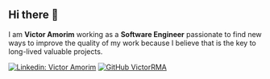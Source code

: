 ## Hi there 👋

I am **Victor Amorim** working as a **Software Engineer** passionate to find new ways to improve the quality of my work because I believe that is the key to long-lived valuable projects.


[![Linkedin: Victor Amorim](https://img.shields.io/badge/-Victor%20Amorim-blue?style=flat-square&logo=Linkedin&logoColor=white&link=https://www.linkedin.com/in/victor-amorim-16423973/)](https://www.linkedin.com/in/victor-amorim-16423973/)
[![GitHub VictorRMA](https://img.shields.io/github/followers/VictorRMA?label=follow&style=social)](https://github.com/VictorRMA)

